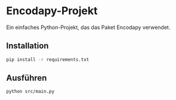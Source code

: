 # Encodapy-Projekt

Ein einfaches Python-Projekt, das das Paket Encodapy verwendet.

## Installation

```bash
pip install -r requirements.txt
```

## Ausführen

```bash
python src/main.py
```